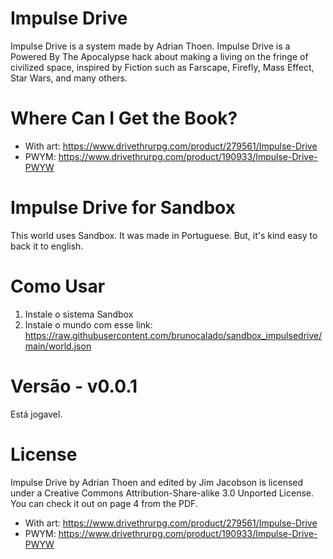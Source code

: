 # Impulse Drive
Impulse Drive is a system made by Adrian Thoen. Impulse Drive is a Powered By The Apocalypse hack about making a living on the fringe of civilized space, inspired by Fiction such as Farscape, Firefly, Mass Effect, Star Wars, and many others.

# Where Can I Get the Book?
- With art: https://www.drivethrurpg.com/product/279561/Impulse-Drive
- PWYM: https://www.drivethrurpg.com/product/190933/Impulse-Drive-PWYW

# Impulse Drive for Sandbox
This world uses Sandbox. It was made in Portuguese. But, it's kind easy to back it to english.

# Como Usar
1. Instale o sistema Sandbox
2. Instale o mundo com esse link: https://raw.githubusercontent.com/brunocalado/sandbox_impulsedrive/main/world.json

# Versão - v0.0.1
Está jogavel.

# License
Impulse Drive by Adrian Thoen and edited by Jim Jacobson is licensed under a Creative Commons Attribution-Share-alike 3.0 Unported License. You can check it out on page 4 from the PDF.
- With art: https://www.drivethrurpg.com/product/279561/Impulse-Drive
- PWYM: https://www.drivethrurpg.com/product/190933/Impulse-Drive-PWYW
 
